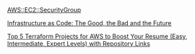 [AWS::EC2::SecurityGroup](https://docs.aws.amazon.com/AWSCloudFormation/latest/UserGuide/aws-resource-ec2-securitygroup.html)  

[Infrastructure as Code: The Good, the Bad and the Future](https://humanitec.com/blog/infrastructure-as-code-the-good-the-bad-and-the-future)

[Top 5 Terraform Projects for AWS to Boost Your Resume (Easy, Intermediate, Expert Levels) with Repository Links](https://towardsaws.com/top-5-terraform-projects-for-aws-to-boost-your-resume-easy-intermediate-expert-levels-with-59c5cc67c3e0)
